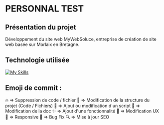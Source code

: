 # PERSONNAL TEST

## Présentation du projet

Développement du site web MyWebSoluce, entreprise de création de site web basée sur Morlaix en Bretagne.

## Technologie utilisée

[![My Skills](https://skillicons.dev/icons?i=html,css,js)](https://www.mywebsoluce.fr)

## Emoji de commit :

:fire: => Suppression de code / fichier
:art: => Modification de la structure du projet (Code / Fichiers)
:hammer: => Ajout ou modification d'un script
:memo: => Modification de la doc
:sparkles: => Ajout d'une fonctionnalité
:lipstick: => Modification UX
:iphone: => Responsive
:bug: => Bug Fix
:mag: => Mise à jour SEO
